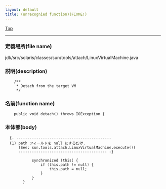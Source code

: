 ```yaml
---
layout: default
title: (unrecognied function)(FIXME!)
---
```

[Top](../index.html)

--- 
### 定義場所(file name)
jdk/src/solaris/classes/sun/tools/attach/LinuxVirtualMachine.java
### 説明(description)

```
    /**
     * Detach from the target VM
     */
```

### 名前(function name)
```
    public void detach() throws IOException {
```

### 本体部(body)
```
  {- -------------------------------------------
  (1) path フィールドを null にするだけ.
      (See: sun.tools.attach.LinuxVirtualMachine.execute())
      ---------------------------------------- -}

	        synchronized (this) {
	            if (this.path != null) {
	                this.path = null;
	            }
	        }
	    }
	
```


